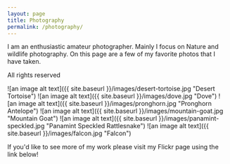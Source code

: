```yaml
---
layout: page
title: Photography
permalink: /photography/
---
```

I am an enthusiastic amateur photographer. Mainly I focus on Nature and wildlife photography.
On this page are a few of my favorite photos that I have taken. 

All rights reserved

![an image alt text]({{ site.baseurl }}/images/desert-tortoise.jpg "Desert Tortoise")
![an image alt text]({{ site.baseurl }}/images/dove.jpg "Dove")
![an image alt text]({{ site.baseurl }}/images/pronghorn.jpg "Pronghorn Antelope")
![an image alt text]({{ site.baseurl }}/images/mountain-goat.jpg "Mountain Goat")
![an image alt text]({{ site.baseurl }}/images/panamint-speckled.jpg "Panamint Speckled Rattlesnake")
![an image alt text]({{ site.baseurl }}/images/falcon.jpg "Falcon")

If you'd like to see more of my work please visit my Flickr page using the link below!


